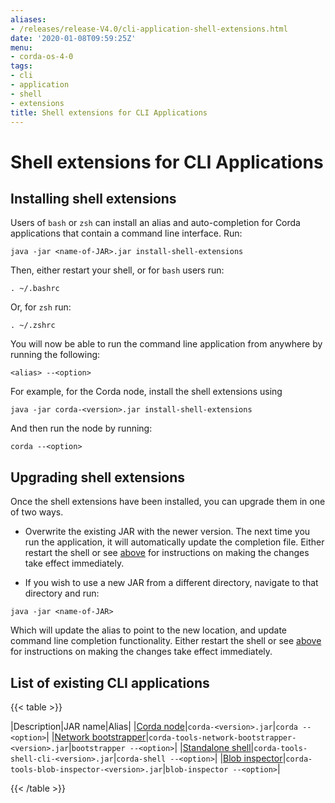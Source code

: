 ```yaml
---
aliases:
- /releases/release-V4.0/cli-application-shell-extensions.html
date: '2020-01-08T09:59:25Z'
menu:
- corda-os-4-0
tags:
- cli
- application
- shell
- extensions
title: Shell extensions for CLI Applications
---
```



# Shell extensions for CLI Applications


## Installing shell extensions

Users of `bash` or `zsh` can install an alias and auto-completion for Corda applications that contain a command line interface. Run:

```shell
java -jar <name-of-JAR>.jar install-shell-extensions
```
Then, either restart your shell, or for `bash` users run:

```shell
. ~/.bashrc
```
Or, for `zsh` run:

```shell
. ~/.zshrc
```
You will now be able to run the command line application from anywhere by running the following:

```shell
<alias> --<option>
```
For example, for the Corda node, install the shell extensions using

```shell
java -jar corda-<version>.jar install-shell-extensions
```
And then run the node by running:

```shell
corda --<option>
```

## Upgrading shell extensions

Once the shell extensions have been installed, you can upgrade them in one of two ways.


* Overwrite the existing JAR with the newer version. The next time you run the application, it will automatically update
                        the completion file. Either restart the shell or see [above](#installing-shell-extensions) for instructions
                        on making the changes take effect immediately.


* If you wish to use a new JAR from a different directory, navigate to that directory and run:

```shell
java -jar <name-of-JAR>
```
Which will update the alias to point to the new location, and update command line completion functionality. Either
                        restart the shell or see [above](#installing-shell-extensions) for instructions on making the changes take effect immediately.



## List of existing CLI applications


{{< table >}}

|Description|JAR name|Alias|
|[Corda node](running-a-node.md#starting-an-individual-corda-node)|`corda-<version>.jar`|`corda --<option>`|
|[Network bootstrapper](network-bootstrapper.md)|`corda-tools-network-bootstrapper-<version>.jar`|`bootstrapper --<option>`|
|[Standalone shell](shell.md#standalone-shell)|`corda-tools-shell-cli-<version>.jar`|`corda-shell --<option>`|
|[Blob inspector](blob-inspector.md)|`corda-tools-blob-inspector-<version>.jar`|`blob-inspector --<option>`|

{{< /table >}}

